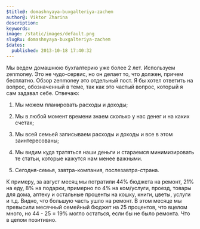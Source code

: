 ```yaml
---
$title@: domashnyaya-buxgalteriya-zachem
author@: Viktor Zharina
description: 
keywords: 
image: /static/images/default.png
slugRu: domashnyaya-buxgalteriya-zachem
$dates:
  published: 2013-10-18 17:40:32
---
```

Мы ведем домашнюю бухгалтерию уже более 2 лет. Используем zenmoney. Это не чудо-сервис, но он делает то, что должен, причем бесплатно. Обзор zenmoney это отдельный пост. Я бы хотел ответить на вопрос, обозначенный в теме, так как это частый вопрос, который я сам задавал себе. Отвечаю:

1) Мы можем планировать расходы и доходы;

2) Мы в любой момент времени знаем сколько у нас денег и на каких счетах;

3) Мы всей семьей записываем расходы и доходы и все в этом заинтересованы;

4) Мы видим куда тратяться наши деньги и стараемся минимизировать те статьи, которые кажутся нам менее важными.

5) Сегодня-семья, завтра-компания, послезавтра-страна.



К примеру, за август месяц мы потратили 44% бюджета на ремонт, 21% на еду, 8% на подарки, примерно по 4% на ком/услуги, проезд, товары для дома, аптеку и остальные проценты на кошку, книги, цветы, услуги и т.д. Видно, что большую часть ушло на ремонт. В этом месяце мы превысили месячный семейный бюджет на 25 процентов, что вцелом много, но 44 - 25 = 19% могло остаться, если бы не было ремонта. Что в целом позитивно.